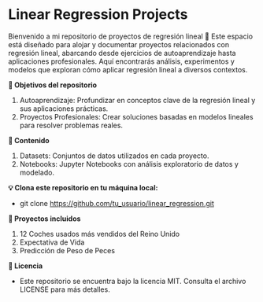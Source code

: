 # Linear Regression Projects

Bienvenido a mi repositorio de proyectos de regresión lineal 🎯
Este espacio está diseñado para alojar y documentar proyectos relacionados con regresión lineal, abarcando desde ejercicios de autoaprendizaje hasta aplicaciones profesionales. Aquí encontrarás análisis, experimentos y modelos que exploran cómo aplicar regresión lineal a diversos contextos.

**🚀 Objetivos del repositorio**
1. Autoaprendizaje: Profundizar en conceptos clave de la regresión lineal y sus aplicaciones prácticas.
2. Proyectos Profesionales: Crear soluciones basadas en modelos lineales para resolver problemas reales.

**📂 Contenido**
1. Datasets: Conjuntos de datos utilizados en cada proyecto.
2. Notebooks: Jupyter Notebooks con análisis exploratorio de datos y modelado.

**💡 Clona este repositorio en tu máquina local:**
* git clone https://github.com/tu_usuario/linear_regression.git

**🌟 Proyectos incluidos**
1. 12 Coches usados más vendidos del Reino Unido
2. Expectativa de Vida
3. Predicción de Peso de Peces

**📄 Licencia**
* Este repositorio se encuentra bajo la licencia MIT. Consulta el archivo LICENSE para más detalles.
